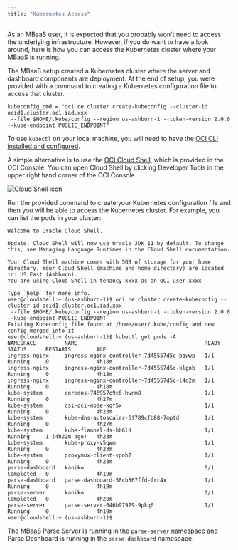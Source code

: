 ```yaml
---
title: "Kubernetes Access"
---
```


As an MBaaS user, it is expected that you probably won't need to access the underlying infrastructure.  However, if you do want to have a look
around, here is how you can access the Kubernetes cluster where your MBaaS is running.

The MBaaS setup created a Kubernetes cluster where the server and dashboard components are deployment.  At the end of setup, you were provided
with a command to creating a Kubernetes configuration file to access that cluster.

```
kubeconfig_cmd = "oci ce cluster create-kubeconfig --cluster-id ocid1.cluster.oc1.iad.xxx
 --file $HOME/.kube/config --region us-ashburn-1 --token-version 2.0.0 --kube-endpoint PUBLIC_ENDPOINT"
 ```

To use `kubectl` on your local machine, you will need to have the [OCI CLI installed and configured](https://docs.oracle.com/en-us/iaas/Content/API/Concepts/cliconcepts.htm).

A simple alternative is to use the [OCI Cloud Shell](https://docs.oracle.com/en-us/iaas/Content/API/Concepts/cloudshellintro.htm), which is provided in
the OCI Console.  You can open Cloud Shell by clicking Developer Tools in
the upper right hand corner of the OCI Console.

![Cloud Shell icon](../cloud-shell.png)

Run the provided command to create your Kubernetes configuration file and then you will be able to access the Kubernetes
cluster.  For example, you can list the pods in your cluster:

```
Welcome to Oracle Cloud Shell.
 
Update: Cloud Shell will now use Oracle JDK 11 by default. To change this, see Managing Language Runtimes in the Cloud Shell documentation.
 
Your Cloud Shell machine comes with 5GB of storage for your home directory. Your Cloud Shell (machine and home directory) are located in: US East (Ashburn).
You are using Cloud Shell in tenancy xxxx as an OCI user xxxx
 
Type `help` for more info.
user@cloudshell:~ (us-ashburn-1)$ oci ce cluster create-kubeconfig --cluster-id ocid1.cluster.oc1.iad.xxx
 --file $HOME/.kube/config --region us-ashburn-1 --token-version 2.0.0 --kube-endpoint PUBLIC_ENDPOINT
Existing Kubeconfig file found at /home/user/.kube/config and new config merged into it
user@cloudshell:~ (us-ashburn-1)$ kubectl get pods -A
NAMESPACE         NAME                                        READY   STATUS      RESTARTS        AGE
ingress-nginx     ingress-nginx-controller-7d45557d5c-bqwwp   1/1     Running     0               4h18m
ingress-nginx     ingress-nginx-controller-7d45557d5c-klgnb   1/1     Running     0               4h18m
ingress-nginx     ingress-nginx-controller-7d45557d5c-l4d2m   1/1     Running     0               4h18m
kube-system       coredns-746957c9c6-hwnm8                    1/1     Running     0               4h27m
kube-system       csi-oci-node-kqf5x                          1/1     Running     0               4h23m
kube-system       kube-dns-autoscaler-6f789cfb88-7mptd        1/1     Running     0               4h27m
kube-system       kube-flannel-ds-hb6ld                       1/1     Running     1 (4h22m ago)   4h23m
kube-system       kube-proxy-v5qwm                            1/1     Running     0               4h23m
kube-system       proxymux-client-vpnh7                       1/1     Running     0               4h23m
parse-dashboard   kaniko                                      0/1     Completed   0               4h19m
parse-dashboard   parse-dashboard-58cb567ffd-frc4x            1/1     Running     0               4h19m
parse-server      kaniko                                      0/1     Completed   0               4h20m
parse-server      parse-server-646b97979-9pkq6                1/1     Running     0               4h19m
user@cloudshell:~ (us-ashburn-1)$
```

The MBaaS Parse Server is running in the `parse-server` namespace and Parse Dashboard is running in the `parse-dashboard` namespace.
